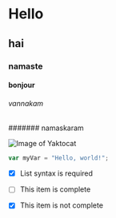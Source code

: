 # Hello
## hai
### namaste
#### bonjour
###### vannakam
####### namaskaram


![Image of Yaktocat](https://octodex.github.com/images/yaktocat.png)
``` javascript
var myVar = "Hello, world!";
```


- [x] List syntax is required
- [ ] This item is complete
- [x] This item is not complete


